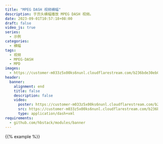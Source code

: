 ```yaml
---
title: "MPEG DASH 视频横幅"
description: 于页头横幅播放 MPEG DASH 视频。
date: 2023-09-01T10:57:18+08:00
draft: false
video_js: true
series:
  - 示例
categories:
  - 横幅
tags:
  - 视频
  - MPEG-DASH
  - MPD
images:
  - https://customer-m033z5x00ks6nunl.cloudflarestream.com/b236bde30eb07b9d01318940e5fc3eda/thumbnails/thumbnail.jpg
header:
  banner:
    alignment: end
    title: false
    description: false
    video:
      poster: https://customer-m033z5x00ks6nunl.cloudflarestream.com/b236bde30eb07b9d01318940e5fc3eda/thumbnails/thumbnail.jpg
      src: https://customer-m033z5x00ks6nunl.cloudflarestream.com/b236bde30eb07b9d01318940e5fc3eda/manifest/video.mpd
      type: application/dash+xml
requirements:
  - github.com/hbstack/modules/banner
---
```


{{% example %}}
